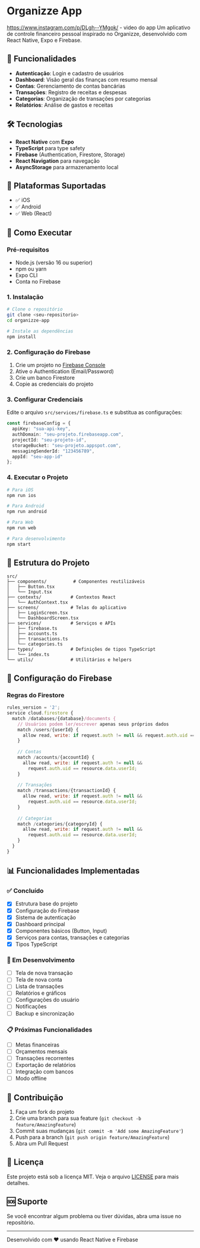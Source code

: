 # Organizze App
https://www.instagram.com/p/DLgh--YMgok/ - video do app
Um aplicativo de controle financeiro pessoal inspirado no Organizze, desenvolvido com React Native, Expo e Firebase.

## 🚀 Funcionalidades

- **Autenticação**: Login e cadastro de usuários
- **Dashboard**: Visão geral das finanças com resumo mensal
- **Contas**: Gerenciamento de contas bancárias
- **Transações**: Registro de receitas e despesas
- **Categorias**: Organização de transações por categorias
- **Relatórios**: Análise de gastos e receitas

## 🛠️ Tecnologias

- **React Native** com **Expo**
- **TypeScript** para type safety
- **Firebase** (Authentication, Firestore, Storage)
- **React Navigation** para navegação
- **AsyncStorage** para armazenamento local

## 📱 Plataformas Suportadas

- ✅ iOS
- ✅ Android  
- ✅ Web (React)

## 🚀 Como Executar

### Pré-requisitos

- Node.js (versão 16 ou superior)
- npm ou yarn
- Expo CLI
- Conta no Firebase

### 1. Instalação

```bash
# Clone o repositório
git clone <seu-repositorio>
cd organizze-app

# Instale as dependências
npm install
```

### 2. Configuração do Firebase

1. Crie um projeto no [Firebase Console](https://console.firebase.google.com/)
2. Ative o Authentication (Email/Password)
3. Crie um banco Firestore
4. Copie as credenciais do projeto

### 3. Configurar Credenciais

Edite o arquivo `src/services/firebase.ts` e substitua as configurações:

```typescript
const firebaseConfig = {
  apiKey: "sua-api-key",
  authDomain: "seu-projeto.firebaseapp.com",
  projectId: "seu-projeto-id",
  storageBucket: "seu-projeto.appspot.com",
  messagingSenderId: "123456789",
  appId: "seu-app-id"
};
```

### 4. Executar o Projeto

```bash
# Para iOS
npm run ios

# Para Android
npm run android

# Para Web
npm run web

# Para desenvolvimento
npm start
```

## 📁 Estrutura do Projeto

```
src/
├── components/          # Componentes reutilizáveis
│   ├── Button.tsx
│   └── Input.tsx
├── contexts/           # Contextos React
│   └── AuthContext.tsx
├── screens/            # Telas do aplicativo
│   ├── LoginScreen.tsx
│   └── DashboardScreen.tsx
├── services/           # Serviços e APIs
│   ├── firebase.ts
│   ├── accounts.ts
│   ├── transactions.ts
│   └── categories.ts
├── types/              # Definições de tipos TypeScript
│   └── index.ts
└── utils/              # Utilitários e helpers
```

## 🔧 Configuração do Firebase

### Regras do Firestore

```javascript
rules_version = '2';
service cloud.firestore {
  match /databases/{database}/documents {
    // Usuários podem ler/escrever apenas seus próprios dados
    match /users/{userId} {
      allow read, write: if request.auth != null && request.auth.uid == userId;
    }
    
    // Contas
    match /accounts/{accountId} {
      allow read, write: if request.auth != null && 
        request.auth.uid == resource.data.userId;
    }
    
    // Transações
    match /transactions/{transactionId} {
      allow read, write: if request.auth != null && 
        request.auth.uid == resource.data.userId;
    }
    
    // Categorias
    match /categories/{categoryId} {
      allow read, write: if request.auth != null && 
        request.auth.uid == resource.data.userId;
    }
  }
}
```

## 📊 Funcionalidades Implementadas

### ✅ Concluído
- [x] Estrutura base do projeto
- [x] Configuração do Firebase
- [x] Sistema de autenticação
- [x] Dashboard principal
- [x] Componentes básicos (Button, Input)
- [x] Serviços para contas, transações e categorias
- [x] Tipos TypeScript

### 🚧 Em Desenvolvimento
- [ ] Tela de nova transação
- [ ] Tela de nova conta
- [ ] Lista de transações
- [ ] Relatórios e gráficos
- [ ] Configurações do usuário
- [ ] Notificações
- [ ] Backup e sincronização

### 📋 Próximas Funcionalidades
- [ ] Metas financeiras
- [ ] Orçamentos mensais
- [ ] Transações recorrentes
- [ ] Exportação de relatórios
- [ ] Integração com bancos
- [ ] Modo offline

## 🤝 Contribuição

1. Faça um fork do projeto
2. Crie uma branch para sua feature (`git checkout -b feature/AmazingFeature`)
3. Commit suas mudanças (`git commit -m 'Add some AmazingFeature'`)
4. Push para a branch (`git push origin feature/AmazingFeature`)
5. Abra um Pull Request

## 📄 Licença

Este projeto está sob a licença MIT. Veja o arquivo [LICENSE](LICENSE) para mais detalhes.

## 🆘 Suporte

Se você encontrar algum problema ou tiver dúvidas, abra uma issue no repositório.

---

Desenvolvido com ❤️ usando React Native e Firebase 
